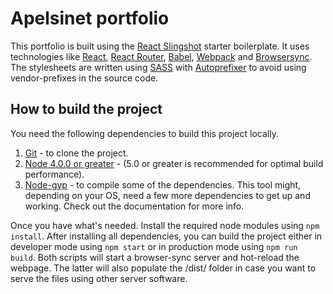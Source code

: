 # Apelsinet portfolio

This portfolio is built using the [React Slingshot](https://github.com/coryhouse/react-slingshot) starter boilerplate. It uses technologies like [React](https://facebook.github.io/react/), [React Router](https://github.com/reactjs/react-router), [Babel](http://babeljs.io), [Webpack](http://webpack.github.io) and [Browsersync](https://www.browsersync.io/). The stylesheets are written using [SASS](http://sass-lang.com/) with [Autoprefixer](https://github.com/postcss/autoprefixer) to avoid using vendor-prefixes in the source code.

## How to build the project

You need the following dependencies to build this project locally.

1. [Git](https://git-scm.com/downloads) - to clone the project.
2. [Node 4.0.0 or greater](https://nodejs.org) - (5.0 or greater is recommended for optimal build performance).
3. [Node-gyp](https://github.com/nodejs/node-gyp) - to compile some of the dependencies. This tool might, depending on your OS, need a few more dependencies to get up and working. Check out the documentation for more info.

Once you have what's needed. Install the required node modules using `npm install`. After installing all dependencies, you can build the project either in developer mode using `npm start` or in production mode using `npm run build`. Both scripts will start a browser-sync server and hot-reload the webpage. The latter will also populate the /dist/ folder in case you want to serve the files using other server software.
